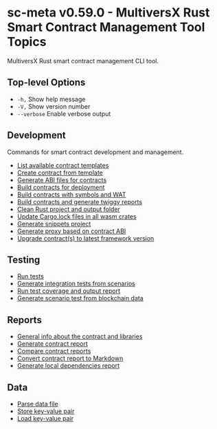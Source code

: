 # sc-meta v0.59.0 - MultiversX Rust Smart Contract Management Tool Topics

MultiversX Rust smart contract management CLI tool.

## Top-level Options
- `-h,` Show help message
- `-V,` Show version number
- `--verbose` Enable verbose output

## Development
Commands for smart contract development and management.
- [List available contract templates](./content/templates/sc-meta-templates.md)
- [Create contract from template](./content/new/sc-meta-new.md)
- [Generate ABI files for contracts](./content/all/sc-meta-all-abi.md)
- [Build contracts for deployment](./content/all/sc-meta-all-build.md)
- [Build contracts with symbols and WAT](./content/all/sc-meta-all-build-dbg.md)
- [Build contracts and generate twiggy reports](./content/all/sc-meta-all-twiggy.md)
- [Clean Rust project and output folder](./content/all/sc-meta-all-clean.md)
- [Update Cargo.lock files in all wasm crates](./content/all/sc-meta-all-update.md)
- [Generate snippets project](./content/all/sc-meta-all-snippets.md)
- [Generate proxy based on contract ABI](./content/all/sc-meta-all-proxy.md)
- [Upgrade contract(s) to latest framework version](./content/upgrade/sc-meta-upgrade.md)
## Testing
- [Run tests](./content/test/sc-meta-test.md)
- [Generate integration tests from scenarios](./content/test-gen/sc-meta-test-gen.md)
- [Run test coverage and output report](./content/test-coverage/sc-meta-test-coverage.md)
- [Generate scenario test from blockchain data](./content/account/sc-meta-account.md)
## Reports
- [General info about the contract and libraries](./content/info/sc-meta-info.md)
- [Generate contract report](./content/report/sc-meta-report-compile.md)
- [Compare contract reports](./content/report/sc-meta-report-compare.md)
- [Convert contract report to Markdown](./content/report/sc-meta-report-convert.md)
- [Generate local dependencies report](./content/local-deps/sc-meta-local-deps.md)
## Data
- [Parse data file](./content/data/mxpy-data-parse.md)
- [Store key-value pair](./content/data/mxpy-data-store.md)
- [Load key-value pair](./content/data/mxpy-data-load.md)




